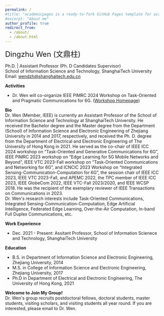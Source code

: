 ```yaml
---
permalink: /
#title: "academicpages is a ready-to-fork GitHub Pages template for academic personal websites"
#excerpt: "About me"
author_profile: true
redirect_from: 
  - /about/
  - /about.html
---
```






<font size=5>Dingzhu Wen (文鼎柱)</font>

Ph.D. | Assistant Professor (Ph. D Candidates Supervisor)  
School of Information Science and Technology, ShanghaiTech University  
Email: wendzh@shanghaitech.edu.cn

__Activities__
* Dr. Wen will co-organize IEEE PIMRC 2024 Workshop on Task-Oriented and Pragmatic Communications for 6G. ([Workshop Homepage][1])

__Bio__  
Dr. Wen (Member, IEEE) is currently an Assistant Professor of the School of Information Science and Technology at ShanghaiTech University. He received the Bachelor degree and the Master degree from the Department (School) of Information Science and Electronic Engineering of Zhejiang University in 2014 and 2017, respectively, and received the Ph. D. degree from the Department of Electrical and Electronic Engineering of The University of Hong Kong in 2021. He served as the co-chair of IEEE ICC 2024 workshop on “Task-Oriented and Generative Communications for 6G”, IEEE PIMRC 2023 workshop on “Edge Learning for 5G Mobile Networks and Beyond”, IEEE VTC 2023-Fall workshop on “Task-Oriented Communications and Networking for 6G”, and ICNCIC 2023 Workshop on “Integrated Sensing-Communication-Computation for 6G”, the session chair of IEEE ICC 2023, IEEE VTC 2023-Fall, and APEMC 2022, the TPC member of IEEE ICC 2023, IEEE GlobeCom 2022, IEEE VTC-Fall 2023/2020, and IEEE WCSP 2018. He was the recipient of the exemplary reviewer of IEEE Transactions on Communications in 2023.  
Dr. Wen's research interests include Task-Oriented Communications, Integrated Sensing-Communication-Computation, Edge Artificial Intelligence, Federated Edge Learning, Over-the-Air Computation, In-band Full Duplex Communications, etc.

__Work Experience__
* Dec. 2021 - Present: Assitant Professor, School of Information Scienece and Technology, ShanghaiTech University

__Education__
* B.S. in Department of Information Science and Electronic Engineering, Zhejiang University, 2014
* M.S. in College of Information Science and Electronic Engineering, Zhejiang University, 2017
* Ph.D in Department of Electrical and Electronic Engineering, The University of Hong Kong, 2021

__Welcome to Join My Group!__  
Dr. Wen's  group recruits postdoctoral fellows, doctoral students, master students, visiting scholars, and visiting students all year round. If you are interested, please email to Dr. Wen. 


[1]: https://pimrc2024.ieee-pimrc.org/workshop/ws-03-task-oriented-and-pragmatic-communications-6g
